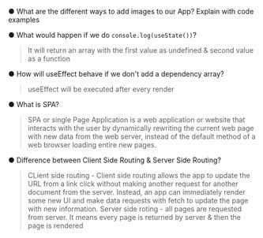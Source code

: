 ● What are the different ways to add images to our App? Explain with code examples
<!-- TODO -->


● What would happen if we do `console.log(useState())`?
> It will return an array with the first value as undefined & second value as a function

● How will useEffect behave if we don't add a dependency array?
> useEffect will be executed after every render

● What is SPA?
> SPA or single Page Application is a web application or website that interacts with the user by dynamically rewriting the current web page with new data from the web server, instead of the default method of a web browser loading entire new pages.


● Difference between Client Side Routing & Server Side Routing?
> CLient side routing - Client side routing allows the app to update the URL from a link click without making another request for another document from the server. Instead, an app can immediately render some new UI and make data requests with fetch to update the page with new information.
> Server side roting - all pages are requested from server. It means every page is returned by server & then the page is rendered



<!-- TODO : add a login page using Formik library -->
